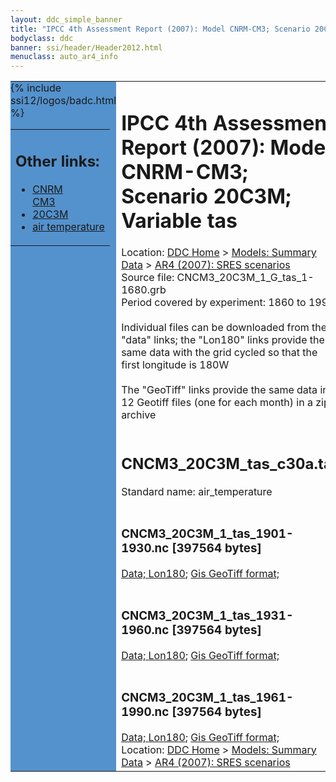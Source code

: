 ```yaml
---
layout: ddc_simple_banner
title: "IPCC 4th Assessment Report (2007): Model CNRM-CM3; Scenario 20C3M; Variable tas"
bodyclass: ddc
banner: ssi/header/Header2012.html
menuclass: auto_ar4_info
---
```



<table width="100%" border="0" cellspacing="0" cellpadding="0" style="border-collapse: collapse;">
<tr style="margin:0;padding:0;border:0;">
<td style="margin:0;padding:0;border:0;height:1pt;width:150pt;background:#5492CD;" valign="top" >

<div id="lh-col2" class="auto_ar4_info">
<table class="menumain" bgcolor="#5492CD" cellspacing="0" width="100%" border="0">
<tr><td>
<h2> Other links:</h2>
<ul>
<li><a href="/auto/ar4/model-CNRM-CM3.html">CNRM<br/>CM3</a></li>
<li><a href="/auto/ar4/scenario-20C3M.html">20C3M</a></li>
<li><a href="/auto/ar4/var-air_temperature.html">air temperature</a></li>
</ul>
</td></tr>
{% include ssi12/logos/badc.html %}
</table>
</div>
</td>
<td><h1>IPCC 4th Assessment Report (2007): Model CNRM-CM3; Scenario 20C3M; Variable tas</h1>

<!-- Breadcrumb1 -->
<div id="breadcrumb1" align="left">
Location: <a href="/index.html">DDC Home</a> > <a href="/sim/gcm_clim/">Models: Summary Data</a>
> <a href="/sim/gcm_clim/SRES_AR4/index.html">AR4 (2007): SRES scenarios</a>
</div>
<!-- End of Breadcrumb1 -->Source file: CNCM3_20C3M_1_G_tas_1-1680.grb
<br/>
Period covered by experiment: 1860 to 1999<br/>
<br/>Individual files can be downloaded from the "data" links; the "Lon180" links provide the same data
         with the grid cycled so that the first longitude is 180W<br/>
<br/>The "GeoTiff" links provide the same data in 12 Geotiff files (one for each month)
          in a zip archive<br/>
<br/><h2>CNCM3_20C3M_tas_c30a.tar</h2>
Standard name: air_temperature<br>
<br/><h3>CNCM3_20C3M_1_tas_1901-1930.nc [397564 bytes]</h3>
<a href="/cgi-bin/downl/ar4_nc/tas/CNCM3_20C3M_1_tas_1901-1930.nc">Data; </a><a href="/cgi-bin/downl/ar4_nc/tas/CNCM3_20C3M_1_tas_1901-1930.cyto180.nc"> Lon180</a>; <a href="/cgi-bin/downl/ar4_tif/tas/CNCM3_20C3M_1_tas_1901-1930.zip">Gis GeoTiff format; </a><br/>
<br/><h3>CNCM3_20C3M_1_tas_1931-1960.nc [397564 bytes]</h3>
<a href="/cgi-bin/downl/ar4_nc/tas/CNCM3_20C3M_1_tas_1931-1960.nc">Data; </a><a href="/cgi-bin/downl/ar4_nc/tas/CNCM3_20C3M_1_tas_1931-1960.cyto180.nc"> Lon180</a>; <a href="/cgi-bin/downl/ar4_tif/tas/CNCM3_20C3M_1_tas_1931-1960.zip">Gis GeoTiff format; </a><br/>
<br/><h3>CNCM3_20C3M_1_tas_1961-1990.nc [397564 bytes]</h3>
<a href="/cgi-bin/downl/ar4_nc/tas/CNCM3_20C3M_1_tas_1961-1990.nc">Data; </a><a href="/cgi-bin/downl/ar4_nc/tas/CNCM3_20C3M_1_tas_1961-1990.cyto180.nc"> Lon180</a>; <a href="/cgi-bin/downl/ar4_tif/tas/CNCM3_20C3M_1_tas_1961-1990.zip">Gis GeoTiff format; </a><br/>
<!-- Breadcrumb2 -->
<div id="breadcrumb2" align="left">
Location: <a href="/index.html">DDC Home</a> > <a href="/sim/gcm_clim/">Models: Summary Data</a>
> <a href="/sim/gcm_clim/SRES_AR4/index.html">AR4 (2007): SRES scenarios</a>
</div>
<!-- End of Breadcrumb2 --></td></tr></table>
